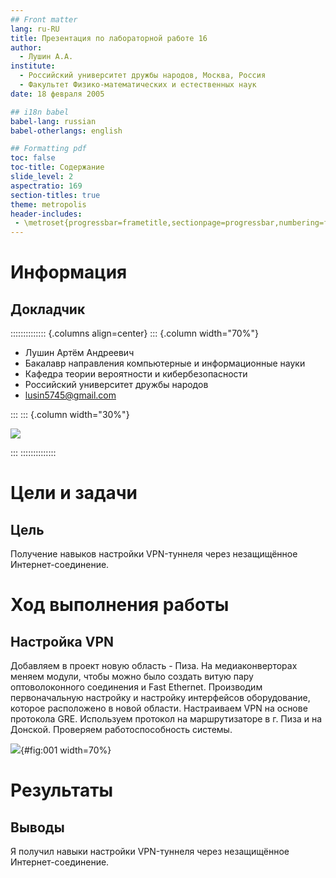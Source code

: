 ```yaml
---
## Front matter
lang: ru-RU
title: Презентация по лабораторной работе 16
author:
  - Лушин А.А.
institute:
  - Российский университет дружбы народов, Москва, Россия
  - Факультет Физико-математических и естественных наук
date: 18 февраля 2005

## i18n babel
babel-lang: russian
babel-otherlangs: english

## Formatting pdf
toc: false
toc-title: Содержание
slide_level: 2
aspectratio: 169
section-titles: true
theme: metropolis
header-includes:
 - \metroset{progressbar=frametitle,sectionpage=progressbar,numbering=fraction}
---
```


# Информация

## Докладчик

:::::::::::::: {.columns align=center}
::: {.column width="70%"}

  * Лушин Артём Андреевич
  * Бакалавр направления компьютерные и информационные науки
  * Кафедра теории вероятности и кибербезопасности
  * Российский университет дружбы народов
  * [lusin5745@gmail.com](mailto:lusin5745@gmail.com)

:::
::: {.column width="30%"}

![](/home/aalushin1/study_2025-2026_net-admin/labs/lab9/presentation/image/me.jpg)

:::
::::::::::::::

# Цели и задачи

## Цель

Получение навыков настройки VPN-туннеля через незащищённое Интернет-соединение. 

# Ход выполнения работы

## Настройка VPN

Добавляем в проект новую область - Пиза. На медиаконверторах меняем модули, чтобы можно было создать витую пару оптоволоконного соединения и Fast Ethernet. Производим первоначальную настройку и настройку интерфейсов оборудование, которое расположено в новой области. Настраиваем VPN на основе протокола GRE. Используем протокол на маршрутизаторе в г. Пиза и на Донской. Проверяем работоспособность системы. 

![](/home/aalushin1/study_2025-2026_net-admin/labs/lab16/presentation/image/2.jpg){#fig:001 width=70%}

# Результаты

## Выводы

Я получил навыки настройки VPN-туннеля через незащищённое Интернет-соединение. 
